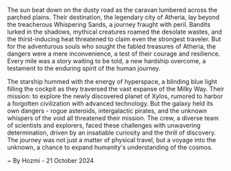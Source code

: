 
The sun beat down on the dusty road as the caravan lumbered across the parched plains. Their destination, the legendary city of Atheria, lay beyond the treacherous Whispering Sands, a journey fraught with peril. Bandits lurked in the shadows, mythical creatures roamed the desolate wastes, and the thirst-inducing heat threatened to claim even the strongest traveler. But for the adventurous souls who sought the fabled treasures of Atheria, the dangers were a mere inconvenience, a test of their courage and resilience. Every mile was a story waiting to be told, a new hardship overcome, a testament to the enduring spirit of the human journey.

The starship hummed with the energy of hyperspace, a blinding blue light filling the cockpit as they traversed the vast expanse of the Milky Way.  Their mission: to explore the newly discovered planet of Xylos, rumored to harbor a forgotten civilization with advanced technology.  But the galaxy held its own dangers - rogue asteroids, intergalactic pirates, and the unknown whispers of the void all threatened their mission. The crew, a diverse team of scientists and explorers, faced these challenges with unwavering determination, driven by an insatiable curiosity and the thrill of discovery. The journey was not just a matter of physical travel, but a voyage into the unknown, a chance to expand humanity's understanding of the cosmos. 

~ By Hozmi - 21 October 2024
